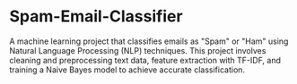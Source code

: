 # Spam-Email-Classifier
A machine learning project that classifies emails as "Spam" or "Ham" using Natural Language Processing (NLP) techniques. This project involves cleaning and preprocessing text data, feature extraction with TF-IDF, and training a Naive Bayes model to achieve accurate classification. 
